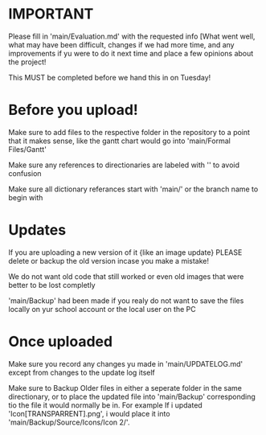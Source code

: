 # IMPORTANT

Please fill in 'main/Evaluation.md' with the requested info [What went well, what may have been difficult, changes if we had more time, and any improvements if yu were to do it next time and place a few opinions about the project!

This MUST be completed before we hand this in on Tuesday!

# Before you upload!
Make sure to add files to the respective folder in the repository to a point that it makes sense, like the gantt chart would go into 'main/Formal Files/Gantt'

Make sure any references to directionaries are labeled with '' to avoid confusion

Make sure all dictionary referances start with 'main/' or the branch name to begin with

# Updates
If you are uploading a new version of it {like an image update} PLEASE delete or backup the old version incase you make a mistake!

We do not want old code that still worked or even old images that were better to be lost completly

'main/Backup' had been made if you realy do not want to save the files locally on yur school account or the local user on the PC

# Once uploaded
Make sure you record any changes yu made in 'main/UPDATELOG.md' except from changes to the update log itself

Make sure to Backup Older files in either a seperate folder in the same directionary, or to place the updated file into 'main/Backup' corresponding tio the file it would normally be in. For example If i updated 'Icon[TRANSPARRENT].png', i would place it into 'main/Backup/Source/Icons/Icon 2/'.
